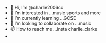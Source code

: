 - 👋 Hi, I’m @charlie2006cc
- 👀 I’m interested in ...music sports and more
- 🌱 I’m currently learning ...GCSE
- 💞️ I’m looking to collaborate on ...music
- 📫 How to reach me ...insta charlie_clarke
-
<!---
charlie2006cc/charlie2006cc is a ✨ special ✨ repository because its `README.md` (this file) appears on your GitHub profile.
You can click the Preview link to take a look at your changes.
--->
